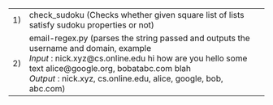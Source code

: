 <table>
	<tr>
		<td>
			1)
		</td>
		<td>
			check_sudoku	(Checks whether given square list of lists satisfy sudoku properties or not)
		</td>
	</tr>
		<tr>
		<td>
			2)
		</td>
		<td>
			email-regex.py	(parses the string passed and outputs the username and domain, example <br><em>Input</em> : nick.xyz@cs.online.edu hi how are you hello some text alice@google.org, bobatabc.com blah <br><em>Output</em> :  nick.xyz, cs.online.edu, alice, google, bob, abc.com)
		</td>
	</tr>
</table>